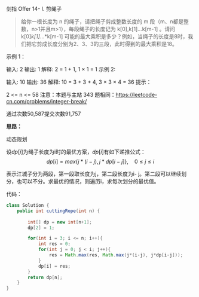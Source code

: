 剑指 Offer 14- I. 剪绳子

>给你一根长度为 n 的绳子，请把绳子剪成整数长度的 m 段（m、n都是整数，n>1并且m>1），每段绳子的长度记为 k[0],k[1]...k[m-1] 。请问 k[0]*k[1]*...*k[m-1] 可能的最大乘积是多少？例如，当绳子的长度是8时，我们把它剪成长度分别为2、3、3的三段，此时得到的最大乘积是18。

示例 1：

输入: 2
输出: 1
解释: 2 = 1 + 1, 1 × 1 = 1
示例 2:

输入: 10
输出: 36
解释: 10 = 3 + 3 + 4, 3 × 3 × 4 = 36
提示：

2 <= n <= 58
注意：本题与主站 343 题相同：https://leetcode-cn.com/problems/integer-break/

通过次数50,587提交次数91,757

**思路：**

动态规划

设$dp[i]$为绳子长度为i时的最优方案，$dp[i]$有如下递推公式：
$$
dp[i] = max\{ j*(i-j), j*dp[i-j]\}, \quad 0 \leq  j \leq i
$$

表示江城子分为两段，第一段取长度为j，第二段长度为i- j。第二段可以继续划分，也可以不分。求最优的情况，则遍历i，求每次划分的最优值。


代码：

```java
class Solution {
    public int cuttingRope(int n) {
        
        int[] dp = new int[n+1];
        dp[2] = 1;

        for(int i = 3; i <= n; i++){
            int res = 0;
            for(int j = 0; j < i; j++){
                res = Math.max(res, Math.max(j*(i-j), j*dp[i-j]));
            }
            dp[i] = res;
        }
        return dp[n];
    }
}
```
